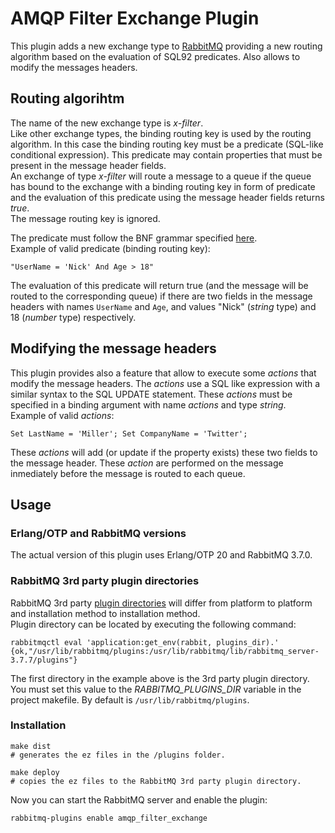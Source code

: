 # AMQP Filter Exchange Plugin

This plugin adds a new exchange type to [RabbitMQ](http://www.rabbitmq.com/) providing a new routing algorithm based on the evaluation of SQL92 predicates. 
Also allows to modify the messages headers.

## Routing algorihtm

The name of the new exchange type is _x-filter_.     
Like other exchange types, the binding routing key is used by the routing algorithm. 
In this case the binding routing key must be a predicate (SQL-like conditional expression). 
This predicate may contain properties that must be present in the message header fields.        
An exchange of type _x-filter_ will route a message to a queue if the queue has bound to the exchange with
a binding routing key in form of predicate and the evaluation of this predicate using the message header fields returns _true_.     
The message routing key is ignored.     

The predicate must follow the BNF grammar specified [here](https://docs.microsoft.com/en-us/azure/service-bus-messaging/service-bus-messaging-sql-filter).      
Example of valid predicate (binding routing key):
```
"UserName = 'Nick' And Age > 18"
```

The evaluation of this predicate will return true (and the message will be routed to the corresponding queue) 
if there are two fields in the message headers with names `UserName` and `Age`, and values "Nick" (_string_ type) and 18 (_number_ type) respectively.

## Modifying the message headers

This plugin provides also a feature that allow to execute some _actions_ that modify the message headers. 
The _actions_ use a SQL like expression with a similar syntax to the SQL UPDATE statement. 
These _actions_ must be specified in a binding argument with name _actions_ and type _string_.        
Example of valid _actions_:
```
Set LastName = 'Miller'; Set CompanyName = 'Twitter';
```
These _actions_ will add (or update if the property exists) these two fields to the message header. 
These _action_ are performed on the message inmediately before the message is routed to each queue. 

## Usage

### Erlang/OTP and RabbitMQ versions

The actual version of this plugin uses Erlang/OTP 20 and RabbitMQ 3.7.0.            

### RabbitMQ 3rd party plugin directories
RabbitMQ 3rd party [plugin directories](https://www.rabbitmq.com/plugins.html#plugin-directories) will differ from platform to platform and installation method to installation method.     
Plugin directory can be located by executing the following command:
```
rabbitmqctl eval 'application:get_env(rabbit, plugins_dir).'
{ok,"/usr/lib/rabbitmq/plugins:/usr/lib/rabbitmq/lib/rabbitmq_server-3.7.7/plugins"}
```
The first directory in the example above is the 3rd party plugin directory. You must set this value to the _RABBITMQ_PLUGINS_DIR_ variable in the project makefile. By default is `/usr/lib/rabbitmq/plugins`.
### Installation

```
make dist 
# generates the ez files in the /plugins folder.

make deploy
# copies the ez files to the RabbitMQ 3rd party plugin directory.
```

Now you can start the RabbitMQ server and enable the plugin:
```
rabbitmq-plugins enable amqp_filter_exchange
```
